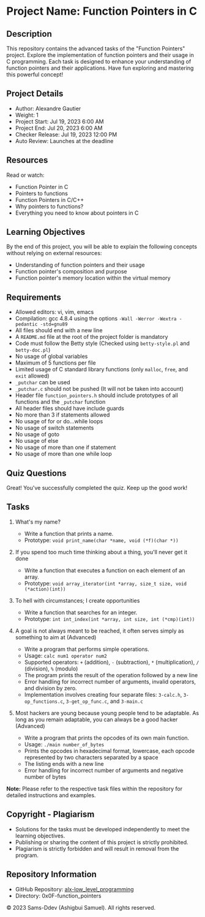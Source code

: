 # Project Name: Function Pointers in C

## Description
This repository contains the advanced tasks of the "Function Pointers" project. Explore the implementation of function pointers and their usage in C programming. Each task is designed to enhance your understanding of function pointers and their applications. Have fun exploring and mastering this powerful concept!

## Project Details
- Author: Alexandre Gautier
- Weight: 1
- Project Start: Jul 19, 2023 6:00 AM
- Project End: Jul 20, 2023 6:00 AM
- Checker Release: Jul 19, 2023 12:00 PM
- Auto Review: Launches at the deadline

## Resources
Read or watch:
- Function Pointer in C
- Pointers to functions
- Function Pointers in C/C++
- Why pointers to functions?
- Everything you need to know about pointers in C

## Learning Objectives
By the end of this project, you will be able to explain the following concepts without relying on external resources:
- Understanding of function pointers and their usage
- Function pointer's composition and purpose
- Function pointer's memory location within the virtual memory

## Requirements
- Allowed editors: vi, vim, emacs
- Compilation: gcc 4.8.4 using the options `-Wall -Werror -Wextra -pedantic -std=gnu89`
- All files should end with a new line
- A `README.md` file at the root of the project folder is mandatory
- Code must follow the Betty style (Checked using `betty-style.pl` and `betty-doc.pl`)
- No usage of global variables
- Maximum of 5 functions per file
- Limited usage of C standard library functions (only `malloc`, `free`, and `exit` allowed)
- `_putchar` can be used
- `_putchar.c` should not be pushed (It will not be taken into account)
- Header file `function_pointers.h` should include prototypes of all functions and the `_putchar` function
- All header files should have include guards
- No more than 3 if statements allowed
- No usage of for or do...while loops
- No usage of switch statements
- No usage of goto
- No usage of else
- No usage of more than one if statement
- No usage of more than one while loop

## Quiz Questions
Great! You've successfully completed the quiz. Keep up the good work!

## Tasks
1. What's my name?
   - Write a function that prints a name.
   - Prototype: `void print_name(char *name, void (*f)(char *))`
   
2. If you spend too much time thinking about a thing, you'll never get it done
   - Write a function that executes a function on each element of an array.
   - Prototype: `void array_iterator(int *array, size_t size, void (*action)(int))`
   
3. To hell with circumstances; I create opportunities
   - Write a function that searches for an integer.
   - Prototype: `int int_index(int *array, int size, int (*cmp)(int))`
   
4. A goal is not always meant to be reached, it often serves simply as something to aim at (Advanced)
   - Write a program that performs simple operations.
   - Usage: `calc num1 operator num2`
   - Supported operators: `+` (addition), `-` (subtraction), `*` (multiplication), `/` (division), `%` (modulo)
   - The program prints the result of the operation followed by a new line
   - Error handling for incorrect number of arguments, invalid operators, and division by zero.
   - Implementation involves creating four separate files: `3-calc.h`, `3-op_functions.c`, `3-get_op_func.c`, and `3-main.c`
   
5. Most hackers are young because young people tend to be adaptable. As long as you remain adaptable, you can always be a good hacker (Advanced)
   - Write a program that prints the opcodes of its own main function.
   - Usage: `./main number_of_bytes`
   - Prints the opcodes in hexadecimal format, lowercase, each opcode represented by two characters separated by a space
   - The listing ends with a new line
   - Error handling for incorrect number of arguments and negative number of bytes
   
**Note:** Please refer to the respective task files within the repository for detailed instructions and examples.

## Copyright - Plagiarism
- Solutions for the tasks must be developed independently to meet the learning objectives.
- Publishing or sharing the content of this project is strictly prohibited.
- Plagiarism is strictly forbidden and will result in removal from the program.

## Repository Information
- GitHub Repository: [alx-low_level_programming](https://github.com/username/alx-low_level_programming)
- Directory: 0x0F-function_pointers

© 2023 Sams-Ddev (Ashigbui Samuel). All rights reserved.
